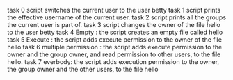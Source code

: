 task 0 script switches the current user to the user betty
task 1 script prints the effective username of the current user.
task 2 script prints all the groups the current user is part of.
task 3 script changes the owner of the file hello to the user betty
task 4 Empty : the script creates an empty file called hello
task 5 Execute : the script  adds execute permission to the owner of the file hello
task 6 multiple permission : the script adds execute permission to the owner and the group owner, and read permission to other users, to the file hello.
task 7 everbody: the script adds execution permission to the owner, the group owner and the other users, to the file hello
